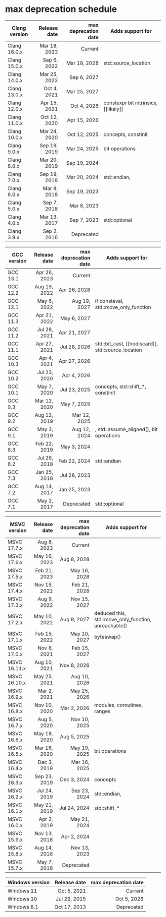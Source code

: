 # max deprecation schedule

|Clang version|Release date|max deprecation date|Adds support for                    |
|-------------|-----------:|-------------------:|------------------------------------|
|Clang 16.0.x |Mar 18, 2023|             Current|                                    |
|Clang 15.0.x |Sep  6, 2022|        Mar 18, 2028|std::source_location                |
|Clang 14.0.x |Mar 25, 2022|        Sep  6, 2027|                                    |
|Clang 13.0.x |Oct  4, 2021|        Mar 25, 2027|                                    |
|Clang 12.0.x |Apr 15, 2021|        Oct  4, 2026|constexpr bit intrinsics, [[likely]]|
|Clang 11.0.x |Oct 12, 2020|        Apr 15, 2026|                                    |
|Clang 10.0.x |Mar 24, 2020|        Oct 12, 2025|concepts, constinit                 |
|Clang 9.0.x  |Sep 19, 2019|        Mar 24, 2025|bit operations                      |
|Clang 8.0.x  |Mar 20, 2019|        Sep 19, 2024|                                    |
|Clang 7.0.x  |Sep 19, 2018|        Mar 20, 2024|std::endian, <version>              |
|Clang 6.0.x  |Mar  8, 2018|        Sep 19, 2023|                                    |
|Clang 5.0.x  |Sep  7, 2018|        Mar  8, 2023|                                    |
|Clang 4.0.x  |Mar 13, 2017|        Sep  7, 2023|std::optional                       |
|Clang 3.9.x  |Sep  2, 2016|          Deprecated|                                    |

|GCC version|Release date|max deprecation date|Adds support for                                  |
|-----------|-----------:|-------------------:|--------------------------------------------------|
|GCC 13.1   |Apr 26, 2023|             Current|                                                  |
|GCC 12.2   |Aug 19, 2022|        Apr 26, 2028|                                                  |
|GCC 12.1   |May  6, 2022|        Aug 19, 2027|if consteval, std::move_only_function             |
|GCC 11.3   |Apr 21, 2022|        May  6, 2027|                                                  |
|GCC 11.2   |Jul 28, 2021|        Apr 21, 2027|                                                  |
|GCC 11.1   |Apr 27, 2021|        Jul 28, 2026|std::bit_cast, [[nodiscard]], std::source_location|
|GCC 10.3   |Apr  4, 2021|        Apr 27, 2026|                                                  |
|GCC 10.2   |Jul 23, 2020|        Apr  4, 2026|                                                  |
|GCC 10.1   |May  7, 2020|        Jul 23, 2025|concepts, std::shift_*, constinit                 |
|GCC 9.3    |Mar 12, 2020|        May  7, 2025|                                                  |
|GCC 9.2    |Aug 12, 2019|        Mar 12, 2025|                                                  |
|GCC 9.1    |May  3, 2019|        Aug 12, 2024|<version>, std::assume_aligned(), bit operations  |
|GCC 8.3    |Feb 22, 2019|        May  3, 2024|                                                  |
|GCC 8.2    |Jul 26, 2018|        Feb 22, 2024|std::endian                                       |
|GCC 7.3    |Jan 25, 2018|        Jul 26, 2023|                                                  |
|GCC 7.2    |Aug 14, 2017|        Jan 25, 2023|                                                  |
|GCC 7.1    |May  2, 2017|          Deprecated|std::optional                                     |

|MSVC version      |Release date|max deprecation date|Adds support for                                    |
|------------------|-----------:|-------------------:|----------------------------------------------------|
|MSVC 17.7.x       |Aug  8, 2023|             Current|                                                    |
|MSVC 17.6.x       |May 16, 2023|        Aug  8, 2028|                                                    |
|MSVC 17.5.x       |Feb 21, 2023|        May 16, 2028|                                                    |
|MSVC 17.4.x       |Nov 15, 2022|        Feb 21, 2028|<stacktrace>                                        |
|MSVC 17.3.x       |Aug  9, 2022|        Nov 15, 2027|<expected>                                          |
|MSVC 17.2.x       |May 10, 2022|        Aug  9, 2027|deduced this, std::move_only_function, unreachable()|
|MSVC 17.1.x       |Feb 15, 2022|        May 10, 2027|byteswap()                                          |
|MSVC 17.0.x       |Nov  8, 2021|        Feb 15, 2027|                                                    |
|MSVC 16.11.x      |Aug 10, 2021|        Nov  8, 2026|                                                    |
|MSVC 16.10.x      |May 25, 2021|        Aug 10, 2026|                                                    |
|MSVC 16.9.x       |Mar  2, 2021|        May 25, 2026|                                                    |
|MSVC 16.8.x       |Nov 10, 2020|        Mar  2, 2026|modules, coroutines, ranges                         |
|MSVC 16.7.x       |Aug  5, 2020|        Nov 10, 2025|                                                    |
|MSVC 16.6.x       |May 19, 2020|        Aug  5, 2025|                                                    |
|MSVC 16.5.x       |Mar 16, 2020|        May 19, 2025|bit operations                                      |
|MSVC 16.4.x       |Dec  3, 2019|        Mar 16, 2025|                                                    |
|MSVC 16.3.x       |Sep 23, 2019|        Dec  3, 2024|concepts                                            |
|MSVC 16.2.x       |Jul 24, 2019|        Sep 23, 2024|std::endian, <version>                              |
|MSVC 16.1.x       |May 21, 2019|        Jul 24, 2024|std::shift_*                                        |
|MSVC 16.0.x       |Apr  2, 2019|        May 21, 2024|                                                    |
|MSVC 15.9.x       |Nov 13, 2018|        Apr  2, 2024|                                                    |
|MSVC 15.8.x       |Aug 14, 2018|        Nov 13, 2023|                                                    |
|MSVC 15.7.x       |May  7, 2018|          Deprecated|                                                    |

|Windows version|Release date|max deprecation date|
|---------------|-----------:|-------------------:|
|Windows 11     |Oct  5, 2021|             Current|
|Windows 10     |Jul 29, 2015|        Oct  5, 2026|
|Windows 8.1    |Oct 17, 2013|          Deprecated|
